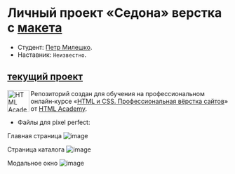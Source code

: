 # Личный проект «Седона» верстка с [макета](https://www.figma.com/file/P1ylo3VhdO3CehnYUbq3Li/HTML-1-%2F-%D0%A1%D0%B5%D0%B4%D0%BE%D0%BD%D0%B0-%2F-petr?node-id=24196%3A235&t=UTqJKHvmNKostNIK-1)

* Студент: [Петр Милешко](https://htmlacademy.ru/profile/webpeternet).
* Наставник: `Неизвестно`.


[текущий проект]()
---

<a href="https://htmlacademy.ru/intensive/htmlcss"><img align="left" width="50" height="50" alt="HTML Academy" src="https://up.htmlacademy.ru/static/img/intensive/htmlcss/logo-for-github-2.png"></a>

Репозиторий создан для обучения на профессиональном онлайн‑курсе «[HTML и CSS. Профессиональная вёрстка сайтов](https://htmlacademy.ru/intensive/htmlcss)» от [HTML Academy](https://htmlacademy.ru).

* Файлы для pixel perfect:

Главная страница
![image](https://files.webpeternet.ru/main-page.png)

Страница каталога
![image](https://files.webpeternet.ru/catalog.png)

Модальное окно
![image](https://files.webpeternet.ru/modal.png)